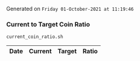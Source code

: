 Generated on `Friday 01-October-2021 at 11:19:46`

### Current to Target Coin Ratio
`current_coin_ratio.sh`

Date|Current|Target|Ratio
---|---|---|---
